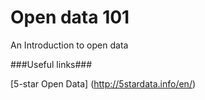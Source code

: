 Open data 101
=============
An Introduction to open data 

###Useful links###

[5-star Open Data] (http://5stardata.info/en/)
